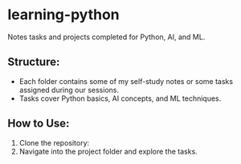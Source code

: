 # learning-python
Notes tasks and projects completed for Python, AI, and ML.

## Structure:
- Each folder contains some of my self-study notes or some tasks assigned during our sessions.
- Tasks cover Python basics, AI concepts, and ML techniques.

## How to Use:
1. Clone the repository:
2. Navigate into the project folder and explore the tasks.
